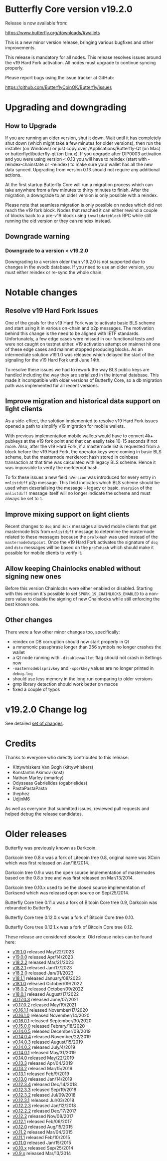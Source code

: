 # Butterfly Core version v19.2.0

Release is now available from:

  <https://www.butterfly.org/downloads/#wallets>

This is a new minor version release, bringing various bugfixes and other
improvements.

This release is mandatory for all nodes. This release resolves issues around the
v19 Hard Fork activation. All nodes must upgrade to continue syncing properly.

Please report bugs using the issue tracker at GitHub:

  <https://github.com/ButterflyCoinOK/Butterfly/issues>


# Upgrading and downgrading

## How to Upgrade

If you are running an older version, shut it down. Wait until it has completely
shut down (which might take a few minutes for older versions), then run the
installer (on Windows) or just copy over /Applications/Butterfly-Qt (on Mac) or
butterflyd/butterfly-qt (on Linux). If you upgrade after DIP0003 activation and you were
using version < 0.13 you will have to reindex (start with -reindex-chainstate
or -reindex) to make sure your wallet has all the new data synced. Upgrading
from version 0.13 should not require any additional actions.

At the first startup Butterfly Core will run a migration process which can take
anywhere from a few minutes to thirty minutes to finish. After the migration,
a downgrade to an older version is only possible with a reindex.

Please note that seamless migration is only possible on nodes which did not
reach the v19 fork block. Nodes that reached it can either rewind a couple
of blocks back to a pre-v19 block using `invalidateblock` RPC while still
running the old version or they can reindex instead.

## Downgrade warning

### Downgrade to a version < v19.2.0

Downgrading to a version older than v19.2.0 is not supported due to changes
in the evodb database. If you need to use an older version, you must either
reindex or re-sync the whole chain.

# Notable changes

## Resolve v19 Hard Fork Issues

One of the goals for the v19 Hard Fork was to activate basic BLS scheme and
start using it in various on-chain and p2p messages. The motivation behind this
change is the need to be aligned with IETF standards. Unfortunately, a few edge
cases were missed in our functional tests and were not caught on testnet either.
v19 activation attempt on mainnet hit one of these edge cases and mainnet
stopped producing blocks. As an intermediate solution v19.1.0 was released which
delayed the start of the signaling for the v19 Hard Fork until June 14th.

To resolve these issues we had to rework the way BLS public keys are handled
including the way they are serialized in the internal database. This made it
incompatible with older versions of Butterfly Core, so a db migration path was
implemented for all recent versions.

## Improve migration and historical data support on light clients

As a side-effect, the solution implemented to resolve v19 Hard Fork issues
opened a path to simplify v19 migration for mobile wallets.

With previous implementation mobile wallets would have to convert 4k+ pubkeys
at the v19 fork point and that can easily take 10-15 seconds if not more.
Also, after the v19 Hard Fork, if a masternode list is requested from a block
before the v19 Hard Fork, the operator keys were coming in basic BLS scheme,
but the masternode merkleroot hash stored in coinbase transaction at that time
was calculated with legacy BLS scheme. Hence it was impossible to verify the
merkleroot hash.

To fix these issues a new field `nVersion` was introduced for every entry in
`mnlistdiff` p2p message. This field indicates which BLS scheme should be used
when deserialising the message - legacy or basic. `nVersion` of the `mnlistdiff`
message itself will no longer indicate the scheme and must always be set to `1`.

## Improve mixing support on light clients

Recent changes to `dsq` and `dstx` messages allowed mobile clients that get
masternode lists from `mnlistdiff` message to determine the masternode related
to these messages because the `proTxHash` was used instead of the
`masternodeOutpoint`. Once the v19 Hard Fork activates the signature of `dsq`
and `dstx` messages will be based on the `proTxHash` which should make it
possible for mobile clients to verify it.

## Allow keeping Chainlocks enabled without signing new ones

Before this version Chainlocks were either enabled or disabled. Starting with
this version it's possible to set `SPORK_19_CHAINLOCKS_ENABLED` to a non-zero
value to disable the signing of new Chainlocks while still enforcing the best
known one.

## Other changes

There were a few other minor changes too, specifically:
- reindex on DB corruption should now start properly in Qt
- a mnemonic passphrase longer than 256 symbols no longer crashes the wallet
- a Qt node running with `-disablewawllet` flag should not crash in Settings now
- `-masternodeblsprivkey` and `-sporkkey` values are no longer printed in
`debug.log`
- should use less memory in the long run comparing to older versions
- gmp library detection should work better on macos
- fixed a couple of typos

# v19.2.0 Change log

See detailed [set of changes](https://github.com/ButterflyCoinOK/Butterfly/compare/v19.1.0...butterflypay:v19.2.0).

# Credits

Thanks to everyone who directly contributed to this release:

- Kittywhiskers Van Gogh (kittywhiskers)
- Konstantin Akimov (knst)
- Nathan Marley (nmarley)
- Odysseas Gabrielides (ogabrielides)
- PastaPastaPasta
- thephez
- UdjinM6

As well as everyone that submitted issues, reviewed pull requests and helped
debug the release candidates.

# Older releases

Butterfly was previously known as Darkcoin.

Darkcoin tree 0.8.x was a fork of Litecoin tree 0.8, original name was XCoin
which was first released on Jan/18/2014.

Darkcoin tree 0.9.x was the open source implementation of masternodes based on
the 0.8.x tree and was first released on Mar/13/2014.

Darkcoin tree 0.10.x used to be the closed source implementation of Darksend
which was released open source on Sep/25/2014.

Butterfly Core tree 0.11.x was a fork of Bitcoin Core tree 0.9,
Darkcoin was rebranded to Butterfly.

Butterfly Core tree 0.12.0.x was a fork of Bitcoin Core tree 0.10.

Butterfly Core tree 0.12.1.x was a fork of Bitcoin Core tree 0.12.

These release are considered obsolete. Old release notes can be found here:

- [v19.1.0](https://github.com/ButterflyCoinOK/Butterfly/blob/master/doc/release-notes/butterfly/release-notes-19.1.0.md) released May/22/2023
- [v19.0.0](https://github.com/ButterflyCoinOK/Butterfly/blob/master/doc/release-notes/butterfly/release-notes-19.0.0.md) released Apr/14/2023
- [v18.2.2](https://github.com/ButterflyCoinOK/Butterfly/blob/master/doc/release-notes/butterfly/release-notes-18.2.2.md) released Mar/21/2023
- [v18.2.1](https://github.com/ButterflyCoinOK/Butterfly/blob/master/doc/release-notes/butterfly/release-notes-18.2.1.md) released Jan/17/2023
- [v18.2.0](https://github.com/ButterflyCoinOK/Butterfly/blob/master/doc/release-notes/butterfly/release-notes-18.2.0.md) released Jan/01/2023
- [v18.1.1](https://github.com/ButterflyCoinOK/Butterfly/blob/master/doc/release-notes/butterfly/release-notes-18.1.1.md) released January/08/2023
- [v18.1.0](https://github.com/ButterflyCoinOK/Butterfly/blob/master/doc/release-notes/butterfly/release-notes-18.1.0.md) released October/09/2022
- [v18.0.2](https://github.com/ButterflyCoinOK/Butterfly/blob/master/doc/release-notes/butterfly/release-notes-18.0.2.md) released October/09/2022
- [v18.0.1](https://github.com/ButterflyCoinOK/Butterfly/blob/master/doc/release-notes/butterfly/release-notes-18.0.1.md) released August/17/2022
- [v0.17.0.3](https://github.com/ButterflyCoinOK/Butterfly/blob/master/doc/release-notes/butterfly/release-notes-0.17.0.3.md) released June/07/2021
- [v0.17.0.2](https://github.com/ButterflyCoinOK/Butterfly/blob/master/doc/release-notes/butterfly/release-notes-0.17.0.2.md) released May/19/2021
- [v0.16.1.1](https://github.com/ButterflyCoinOK/Butterfly/blob/master/doc/release-notes/butterfly/release-notes-0.16.1.1.md) released November/17/2020
- [v0.16.1.0](https://github.com/ButterflyCoinOK/Butterfly/blob/master/doc/release-notes/butterfly/release-notes-0.16.1.0.md) released November/14/2020
- [v0.16.0.1](https://github.com/ButterflyCoinOK/Butterfly/blob/master/doc/release-notes/butterfly/release-notes-0.16.0.1.md) released September/30/2020
- [v0.15.0.0](https://github.com/ButterflyCoinOK/Butterfly/blob/master/doc/release-notes/butterfly/release-notes-0.15.0.0.md) released Febrary/18/2020
- [v0.14.0.5](https://github.com/ButterflyCoinOK/Butterfly/blob/master/doc/release-notes/butterfly/release-notes-0.14.0.5.md) released December/08/2019
- [v0.14.0.4](https://github.com/ButterflyCoinOK/Butterfly/blob/master/doc/release-notes/butterfly/release-notes-0.14.0.4.md) released November/22/2019
- [v0.14.0.3](https://github.com/ButterflyCoinOK/Butterfly/blob/master/doc/release-notes/butterfly/release-notes-0.14.0.3.md) released August/15/2019
- [v0.14.0.2](https://github.com/ButterflyCoinOK/Butterfly/blob/master/doc/release-notes/butterfly/release-notes-0.14.0.2.md) released July/4/2019
- [v0.14.0.1](https://github.com/ButterflyCoinOK/Butterfly/blob/master/doc/release-notes/butterfly/release-notes-0.14.0.1.md) released May/31/2019
- [v0.14.0](https://github.com/ButterflyCoinOK/Butterfly/blob/master/doc/release-notes/butterfly/release-notes-0.14.0.md) released May/22/2019
- [v0.13.3](https://github.com/ButterflyCoinOK/Butterfly/blob/master/doc/release-notes/butterfly/release-notes-0.13.3.md) released Apr/04/2019
- [v0.13.2](https://github.com/ButterflyCoinOK/Butterfly/blob/master/doc/release-notes/butterfly/release-notes-0.13.2.md) released Mar/15/2019
- [v0.13.1](https://github.com/ButterflyCoinOK/Butterfly/blob/master/doc/release-notes/butterfly/release-notes-0.13.1.md) released Feb/9/2019
- [v0.13.0](https://github.com/ButterflyCoinOK/Butterfly/blob/master/doc/release-notes/butterfly/release-notes-0.13.0.md) released Jan/14/2019
- [v0.12.3.4](https://github.com/ButterflyCoinOK/Butterfly/blob/master/doc/release-notes/butterfly/release-notes-0.12.3.4.md) released Dec/14/2018
- [v0.12.3.3](https://github.com/ButterflyCoinOK/Butterfly/blob/master/doc/release-notes/butterfly/release-notes-0.12.3.3.md) released Sep/19/2018
- [v0.12.3.2](https://github.com/ButterflyCoinOK/Butterfly/blob/master/doc/release-notes/butterfly/release-notes-0.12.3.2.md) released Jul/09/2018
- [v0.12.3.1](https://github.com/ButterflyCoinOK/Butterfly/blob/master/doc/release-notes/butterfly/release-notes-0.12.3.1.md) released Jul/03/2018
- [v0.12.2.3](https://github.com/ButterflyCoinOK/Butterfly/blob/master/doc/release-notes/butterfly/release-notes-0.12.2.3.md) released Jan/12/2018
- [v0.12.2.2](https://github.com/ButterflyCoinOK/Butterfly/blob/master/doc/release-notes/butterfly/release-notes-0.12.2.2.md) released Dec/17/2017
- [v0.12.2](https://github.com/ButterflyCoinOK/Butterfly/blob/master/doc/release-notes/butterfly/release-notes-0.12.2.md) released Nov/08/2017
- [v0.12.1](https://github.com/ButterflyCoinOK/Butterfly/blob/master/doc/release-notes/butterfly/release-notes-0.12.1.md) released Feb/06/2017
- [v0.12.0](https://github.com/ButterflyCoinOK/Butterfly/blob/master/doc/release-notes/butterfly/release-notes-0.12.0.md) released Aug/15/2015
- [v0.11.2](https://github.com/ButterflyCoinOK/Butterfly/blob/master/doc/release-notes/butterfly/release-notes-0.11.2.md) released Mar/04/2015
- [v0.11.1](https://github.com/ButterflyCoinOK/Butterfly/blob/master/doc/release-notes/butterfly/release-notes-0.11.1.md) released Feb/10/2015
- [v0.11.0](https://github.com/ButterflyCoinOK/Butterfly/blob/master/doc/release-notes/butterfly/release-notes-0.11.0.md) released Jan/15/2015
- [v0.10.x](https://github.com/ButterflyCoinOK/Butterfly/blob/master/doc/release-notes/butterfly/release-notes-0.10.0.md) released Sep/25/2014
- [v0.9.x](https://github.com/ButterflyCoinOK/Butterfly/blob/master/doc/release-notes/butterfly/release-notes-0.9.0.md) released Mar/13/2014
